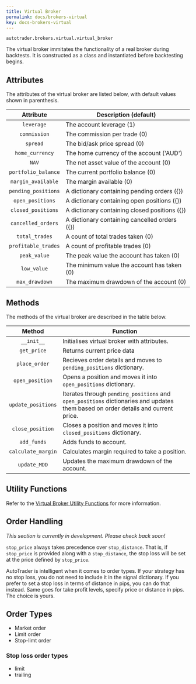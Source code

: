 ```yaml
---
title: Virtual Broker
permalink: docs/brokers-virtual
key: docs-brokers-virtual
---
```

`autotrader.brokers.virtual.virtual_broker`

The virtual broker immitates the functionality of a real broker during backtests. It is constructed as a class 
and instantiated before backtesting begins.


## Attributes
The attributes of the virtual broker are listed below, with default values shown in parenthesis.


|   Attribute   | Description (default)                                                                     |
| :-----------: | ----------------------------------------------------------------------------------------- |
| `leverage`      | The account leverage (1)                                                                  |
| `commission`    | The commission per trade (0)                                                              |
| `spread`        | The bid/ask price spread (0)                                                              |
| `home_currency` | The home currency of the account ('AUD')                                                  |
| `NAV`           | The net asset value of the account (0)                                                    |
| `portfolio_balance` | The current portfolio balance (0)                                                     |
| `margin_available`  | The margin available (0)                                                              |
| `pending_positions` | A dictionary containing pending orders ({})                                           |
| `open_positions`    | A dictionary containing open positions ({})                                           |
| `closed_positions`  | A dictionary containing closed positions ({})                                         |
| `cancelled_orders`  | A dictionary containing cancelled orders ({})                                         |
| `total_trades`      | A count of total trades taken (0)                                                     |
| `profitable_trades` | A count of profitable trades (0)                                                      |
| `peak_value`        | The peak value the account has taken (0)                                              |
| `low_value`         | The minimum value the account has taken (0)                                           |
| `max_drawdown`      | The maximum drawdown of the account (0)                                               | 



## Methods
The methods of the virtual broker are described in the table below.

|           Method          | Function                                                                                              |
| :-----------------------: | ----------------------------------------------------------------------------------------------------- |
|         `__init__`        | Initialises virtual broker with attributes.                                                           |
|        `get_price`        | Returns current price data                                                                            |
|       `place_order`       | Recieves order details and moves to `pending_positions` dictionary.                                   |
|       `open_position`     | Opens a position and moves it into `open_positions` dictionary.                                          |
|     `update_positions`    | Iterates through `pending_positions` and `open_positions` dictionaries and updates them based on order details and current price. |
|    `close_position`       | Closes a position and moves it into `closed_positions` dictionary.                                    |
|     `add_funds`           | Adds funds to account.                                                                                |
|    `calculate_margin`     | Calculates margin required to take a position.                                                        |
|        `update_MDD`       | Updates the maximum drawdown of the account.                                                          |



## Utility Functions

Refer to the [Virtual Broker Utility Functions](virtual-utils) for more information.






## Order Handling

*This section is currently in development. Please check back soon!*

`stop_price` always takes precedence over `stop_distance`. That is, if `stop_price` is provided along with a `stop_distance`, 
the stop loss will be set at the price defined by `stop_price`. 

AutoTrader is intelligent when it comes to order types. If your strategy has no stop loss, you do not need to include it in the 
signal dictionary. If you prefer to set a stop loss in terms of distance in pips, you can do that instead. Same goes for take 
profit levels, specify price or distance in pips. The choice is yours.


## Order Types

- Market order
- Limit order
- Stop-limt order

### Stop loss order types

- limit
- trailing
